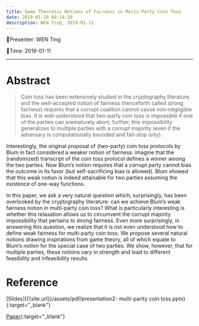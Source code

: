```yaml
---
title: Game Theoretic Notions of Fairness in Multi-Party Coin Toss
date: 2019-01-10 00:14:39
description: WEN Ting, 2019-01-11
---
```


<!-- more -->

:tada:Presenter: WEN Ting

:tada:Time: 2019-01-11

---
# Abstract
> Coin toss has been extensively studied in the cryptography literature, and the well-accepted notion of fairness (henceforth called strong fairness) requires that a corrupt coalition cannot cause non-negligible bias. It is well-understood that two-party coin toss is impossible if one of the parties can prematurely abort; further, this impossibility generalizes to multiple parties with a corrupt majority (even if the adversary is computationally bounded and fail-stop only).

Interestingly, the original proposal of (two-party) coin toss protocols by Blum in fact considered a weaker notion of fairness: imagine that the (randomized) transcript of the coin toss protocol defines a winner among the two parties. Now Blum’s notion requires that a corrupt party cannot bias the outcome in its favor (but self-sacrificing bias is allowed). Blum showed that this weak notion is indeed attainable for two parties assuming the existence of one-way functions.

In this paper, we ask a very natural question which, surprisingly, has been overlooked by the cryptography literature: can we achieve Blum’s weak fairness notion in multi-party coin toss? What is particularly interesting is whether this relaxation allows us to circumvent the corrupt majority impossibility that pertains to strong fairness. Even more surprisingly, in answering this question, we realize that it is not even understood how to define weak fairness for multi-party coin toss. We propose several natural notions drawing inspirations from game theory, all of which equate to Blum’s notion for the special case of two parties. We show, however, that for multiple parties, these notions vary in strength and lead to different feasibility and infeasibility results.

# Reference 
[Slides]({{site.url}}/assets/pdf/presentation2- multi-parity coin toss.pptx){:target="_blank"}

[Paper](https://eprint.iacr.org/2018/1076.pdf){:target="_blank"}




